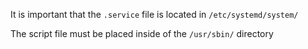 It is important that the `.service` file is located in `/etc/systemd/system/`

The script file must be placed inside of the `/usr/sbin/` directory
